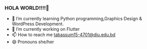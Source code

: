 
### HOLA WORLD!!!!🤔


- 🌱 I’m currently learning Python programming,Graphics Design & WordPress Development.
- 🔭 I’m currently working on Flutter 
- 📫 How to reach me tabassum15-4701@diu.edu.bd
- 😄 Pronouns she/her
<!--
**zafreeneshika/zafreeneshika** is a ✨ _special_ ✨ repository because its `README.md` (this file) appears on your GitHub profile.

Here are some ideas to get you started:

- 🔭 I’m currently working on ...
- 🌱 I’m currently learning ...
- 👯 I’m looking to collaborate on ...
- 🤔 I’m looking for help with ...
- 💬 Ask me about ...
- 📫 How to reach me: ...
- 😄 Pronouns: ...
- ⚡ Fun fact: ...
-->
